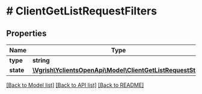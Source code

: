 # # ClientGetListRequestFilters

## Properties

Name | Type | Description | Notes
------------ | ------------- | ------------- | -------------
**type** | **string** |  | [optional]
**state** | [**\Vgrish\YclientsOpenApi\Model\ClientGetListRequestState**](ClientGetListRequestState.md) |  | [optional]

[[Back to Model list]](../../README.md#models) [[Back to API list]](../../README.md#endpoints) [[Back to README]](../../README.md)
